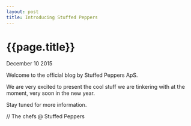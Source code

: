 ```yaml
---
layout: post
title: Introducing Stuffed Peppers
---
```


# {{page.title}}

<span class="meta">December 10 2015</span>

Welcome to the official blog by Stuffed Peppers ApS.

We are very excited to present the cool stuff we are tinkering with at the moment, very soon in the new year. 

Stay tuned for more information.

// The chefs @ Stuffed Peppers

